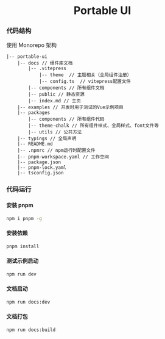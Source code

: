<h1 align="center">
    Portable UI
</h1>

### 代码结构

使用 Monorepo 架构

```
|-- portable-ui
    |-- docs // 组件库文档
        |-- .vitepress
            |-- theme  // 主题相关（全局组件注册）
            |-- config.ts  // vitepress配置文件
        |-- components // 所有组件文档
        |-- public // 静态资源
        |-- index.md // 主页
    |-- examples // 开发时用于测试的Vue示例项目
    |-- packages
        |-- components // 所有组件代码
        |-- theme-chalk // 所有组件样式、全局样式、font文件等
        |-- utils // 公共方法
    |-- typings // 全局声明
    |-- README.md
    |-- .npmrc // npm运行时配置文件
    |-- pnpm-workspace.yaml // 工作空间
    |-- package.json
    |-- pnpm-lock.yaml
    |-- tsconfig.json
```

### 代码运行

#### 安装 pnpm

```bash
npm i pnpm -g
```

#### 安装依赖

```bash
pnpm install
```

#### 测试示例启动

```bash
npm run dev
```

#### 文档启动

```bash
npm run docs:dev
```

#### 文档打包

```bash
npm run docs:build
```
